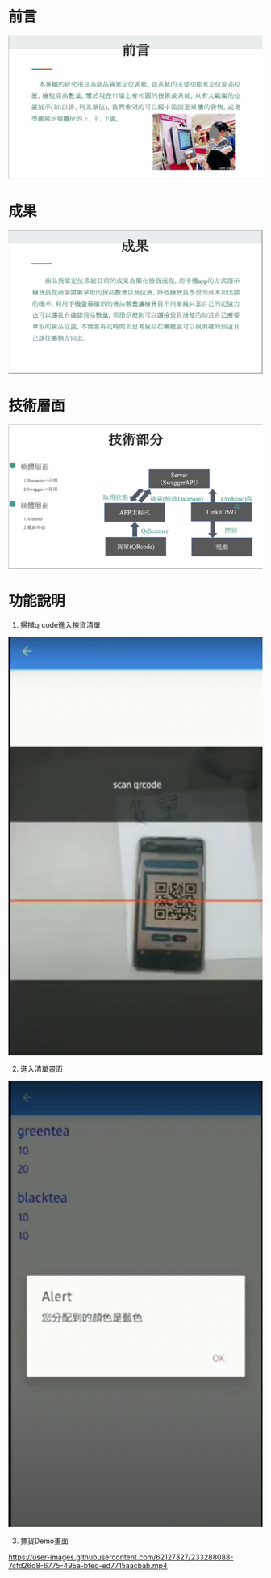 # 前言
![image](./img/1.png)
# 成果
![image](./img/2.png)
# 技術層面
![image](./img/3.png)
# 功能說明
1. 掃描qrcode進入揀貨清單

![image](./img/4.png)

2. 進入清單畫面

![image](./img/5.png)

3. 揀貨Demo畫面


https://user-images.githubusercontent.com/62127327/233288088-7cfd26d8-6775-495a-bfed-ed7715aacbab.mp4

